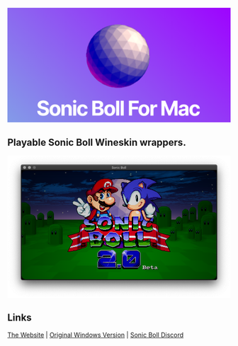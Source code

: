 ![PloopyLogo](https://github.com/soulslimm/Sonic-Boll-Mac/blob/main/images/Screenshot%202021-05-16%20at%2012.03.10%20PM.png?raw=true)

## Playable Sonic Boll Wineskin wrappers.

![Screenshot 1](/images/Screen_Shot_2021-05-16_at_2.35.38_AM.png)

## Links
[The Website](https://soulslimm.github.io/Sonic-Boll-Mac/) | 
[Original Windows Version](https://sonicminusworld.wordpress.com/) | 
[Sonic Boll Discord](https://discord.gg/RTDtChY)
